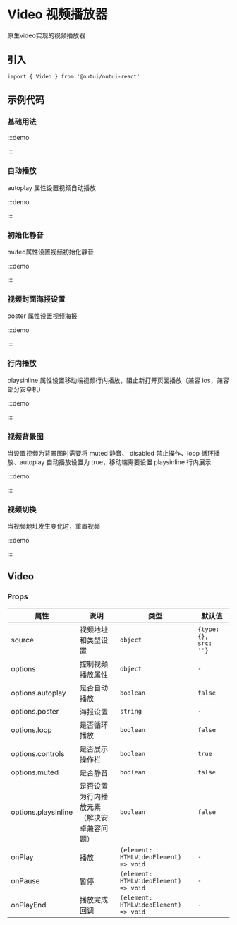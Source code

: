 # Video 视频播放器

原生video实现的视频播放器

## 引入

```tsx
import { Video } from '@nutui/nutui-react'
```

## 示例代码

### 基础用法

:::demo

<CodeBlock src='h5/demo1.tsx'></CodeBlock>

:::

### 自动播放

autoplay 属性设置视频自动播放

:::demo

<CodeBlock src='h5/demo2.tsx'></CodeBlock>

:::

### 初始化静音

muted属性设置视频初始化静音

:::demo

<CodeBlock src='h5/demo3.tsx'></CodeBlock>

:::

### 视频封面海报设置

poster 属性设置视频海报

:::demo

<CodeBlock src='h5/demo4.tsx'></CodeBlock>

:::

### 行内播放

playsinline 属性设置移动端视频行内播放，阻止新打开页面播放（兼容 ios，兼容部分安卓机）

:::demo

<CodeBlock src='h5/demo5.tsx'></CodeBlock>

:::

### 视频背景图

当设置视频为背景图时需要将 muted 静音、 disabled 禁止操作、loop 循环播放、autoplay 自动播放设置为 true，移动端需要设置 playsinline 行内展示

:::demo

<CodeBlock src='h5/demo6.tsx'></CodeBlock>

:::

### 视频切换

当视频地址发生变化时，重置视频

:::demo

<CodeBlock src='h5/demo7.tsx'></CodeBlock>

:::

## Video

### Props

| 属性 | 说明 | 类型 | 默认值 |
| --- | --- | --- | --- |
| source | 视频地址和类型设置 | `object` | `{type: {}, src: ''}` |
| options | 控制视频播放属性 | `object` | `-` |
| options.autoplay | 是否自动播放 | `boolean` | `false` |
| options.poster | 海报设置 | `string` | `-` |
| options.loop | 是否循环播放 | `boolean` | `false` |
| options.controls | 是否展示操作栏 | `boolean` | `true` |
| options.muted | 是否静音 | `boolean` | `false` |
| options.playsinline | 是否设置为行内播放元素（解决安卓兼容问题） | `boolean` | `false` |
| onPlay | 播放 | `(element: HTMLVideoElement) => void` | `-` |
| onPause | 暂停 | `(element: HTMLVideoElement) => void` | `-` |
| onPlayEnd | 播放完成回调 | `(element: HTMLVideoElement) => void` | `-` |
